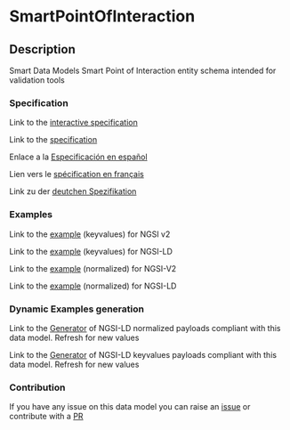 # SmartPointOfInteraction

## Description 

Smart Data Models Smart Point of Interaction entity schema intended for validation tools
### Specification

Link to the [interactive specification](https://swagger.lab.fiware.org/?url=https://github.com/smart-data-models/dataModel.PointOfInteraction/blob/master/SmartPointOfInteraction/swagger.yaml)

Link to the [specification](https://github.com/smart-data-models/dataModel.PointOfInteraction/blob/master/SmartPointOfInteraction/doc/spec.md)

Enlace a la [Especificación en español](https://github.com/smart-data-models/dataModel.PointOfInteraction/blob/master/SmartPointOfInteraction/doc/spec_ES.md)

Lien vers le [spécification en français](https://github.com/smart-data-models/dataModel.PointOfInteraction/blob/master/SmartPointOfInteraction/doc/spec_FR.md)

Link zu der [deutchen Spezifikation](https://github.com/smart-data-models/dataModel.PointOfInteraction/blob/master/SmartPointOfInteraction/doc/spec_DE.md)
### Examples

Link to the [example](https://github.com/smart-data-models/dataModel.PointOfInteraction/blob/master/SmartPointOfInteraction/examples/example.json) (keyvalues) for NGSI v2

Link to the [example](https://github.com/smart-data-models/dataModel.PointOfInteraction/blob/master/SmartPointOfInteraction/examples/example.jsonld) (keyvalues) for NGSI-LD

Link to the [example](https://github.com/smart-data-models/dataModel.PointOfInteraction/blob/master/SmartPointOfInteraction/examples/example-normalized.json) (normalized) for NGSI-V2

Link to the [example](https://github.com/smart-data-models/dataModel.PointOfInteraction/blob/master/SmartPointOfInteraction/examples/example-normalized.jsonld) (normalized) for NGSI-LD
### Dynamic Examples generation

Link to the [Generator](https://smartdatamodels.org/extra/ngsi-ld_generator_v0.92.php?schemaUrl=https://raw.githubusercontent.com/smart-data-models/dataModel.PointOfInteraction/master/SmartPointOfInteraction/schema.json&email=info@smartdatamodels.org) of NGSI-LD normalized payloads compliant with this data model. Refresh for new values

Link to the [Generator](https://smartdatamodels.org/extra/ngsi-ld_generator_keyvalues_v0.92.php?schemaUrl=https://raw.githubusercontent.com/smart-data-models/dataModel.PointOfInteraction/master/SmartPointOfInteraction/schema.json&email=info@smartdatamodels.org) of NGSI-LD keyvalues payloads compliant with this data model. Refresh for new values
### Contribution

 If you have any issue on this data model you can raise an [issue](https://github.com/smart-data-models/dataModel.PointOfInteraction/issues)  or contribute with a [PR](https://github.com/smart-data-models/dataModel.PointOfInteraction/pulls)